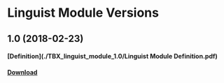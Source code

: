 # Linguist Module Versions

## 1.0 (2018-02-23)
#### [Definition](./TBX_linguist_module_1.0/Linguist Module Definition.pdf)
#### [Download](./TBX_linguist_module_1.0.zip)
